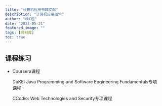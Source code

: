 ```yaml
---
title: "计算机应用书籍文献"
description: "计算机应用技术"
author: "维C橙"
date: "2023-05-21"
featured_image: ""
tags: [资料库]
toc: true
---
```


## 课程练习

- Coursera课程

    DuKE: Java Programming and Software Engineering Fundamentals专项课程
        
     CCodio: Web Technologies and Security专项课程 